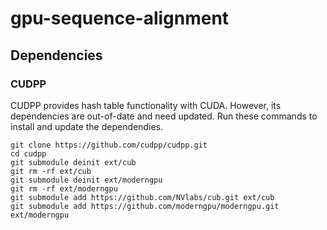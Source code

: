 # gpu-sequence-alignment

## Dependencies

### CUDPP

CUDPP provides hash table functionality with CUDA. However, its dependencies are out-of-date and need updated. Run these commands to install and update the dependendies.
```
git clone https://github.com/cudpp/cudpp.git
cd cudpp
git submodule deinit ext/cub
git rm -rf ext/cub
git submodule deinit ext/moderngpu
git rm -rf ext/moderngpu
git submodule add https://github.com/NVlabs/cub.git ext/cub
git submodule add https://github.com/moderngpu/moderngpu.git ext/moderngpu
```
